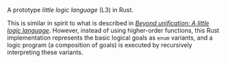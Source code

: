A prototype _little logic language_ (L3) in Rust.

This is similar in spirit to what is described in
[_Beyond unification: A little logic language_](https://www.ericpfahl.com/beyond-unification-a-basic-logical-toolkit/).
However, instead of using higher-order functions, this Rust implementation represents the
basic logical goals as `enum` variants, and a logic program (a composition of goals) is executed
by recursively interpreting these variants.
